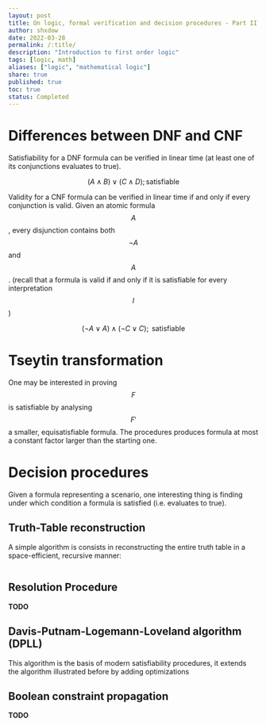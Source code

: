 ```yaml
---
layout: post
title: On logic, formal verification and decision procedures - Part II
author: shxdow
date: 2022-03-28
permalink: /:title/
description: "Introduction to first order logic"
tags: [logic, math]
aliases: ["logic", "mathematical logic"]
share: true
published: true
toc: true
status: Completed
---
```


# Differences between DNF and CNF

Satisfiability for a DNF formula can be verified in
linear time (at least one of its conjunctions
evaluates to true).

$$
(A \land B) \lor (C \land D); \text{satisfiable}
$$

Validity for a CNF formula can be verified in linear
time if and only if every conjunction is valid.
Given an atomic formula $$A$$, every disjunction
contains both $$\neg A$$ and $$A$$. (recall that
a formula is valid if and only if it is satisfiable
for every interpretation $$I$$)

$$
(\neg A \lor A) \land (\neg C \lor C); \text{ satisfiable}
$$

# Tseytin transformation

One may be interested in proving $$F$$ is satisfiable by 
analysing $$F'$$ a smaller, equisatisfiable formula. The
procedures produces formula at most a constant factor
larger than the starting one.



# Decision procedures

Given a formula representing a scenario, one interesting
thing is finding under which condition a formula is
satisfied (i.e. evaluates to true).

## Truth-Table reconstruction

A simple algorithm is consists in
reconstructing the entire truth table in a space-efficient,
recursive manner:

```text

```

<!--
# TODO: write the prolog recursive function

This function is recursive and its pretty straightforward:

1. It chooses one of the variable (called $$P$$) and
assignes it to a truth value

2. If the formula $$F$$ with the aforementioned substitution
equates to $$\top$$ or $$\bot$$ it returns such value
otherwise go to step $$1$$
-->

## Resolution Procedure

**TODO**

## Davis-Putnam-Logemann-Loveland algorithm (DPLL)

This algorithm is the basis of modern satisfiability
procedures, it extends the algorithm illustrated
before by adding optimizations

## Boolean constraint propagation

**TODO**


